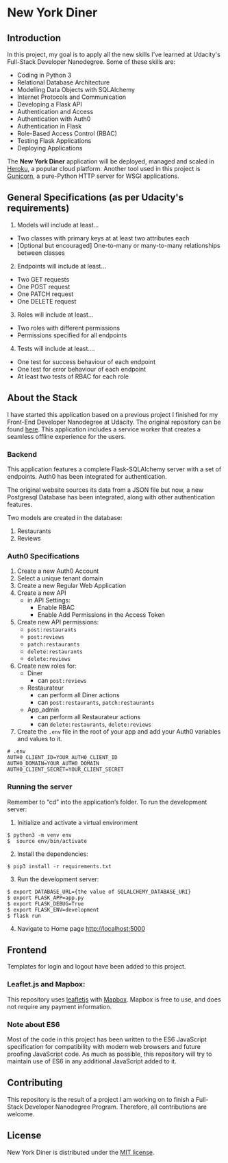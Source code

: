 # New York Diner

## Introduction

In this project, my goal is to apply all the new skills I've learned at
Udacity's Full-Stack Developer Nanodegree. Some of these skills are:

* Coding in Python 3
* Relational Database Architecture
* Modelling Data Objects with SQLAlchemy
* Internet Protocols and Communication
* Developing a Flask API
* Authentication and Access
* Authentication with Auth0
* Authentication in Flask
* Role-Based Access Control (RBAC)
* Testing Flask Applications
* Deploying Applications


The **New York Diner** application will be deployed, managed and scaled in
[Heroku](https://www.heroku.com/platform), a popular cloud platform. Another
tool used in this project is [Gunicorn](https://gunicorn.org/), a pure-Python
HTTP server for WSGI applications.

## General Specifications (as per Udacity's requirements)

1. Models will include at least…
* Two classes with primary keys at at least two attributes each
* [Optional but encouraged] One-to-many or many-to-many relationships
between classes

2. Endpoints will include at least…
* Two GET requests
* One POST request
* One PATCH request
* One DELETE request

3. Roles will include at least…
* Two roles with different permissions
* Permissions specified for all endpoints

4. Tests will include at least….
* One test for success behaviour of each endpoint
* One test for error behaviour of each endpoint
* At least two tests of RBAC for each role


## About the Stack

I have started this application based on a previous project I finished for my
Front-End Developer Nanodegree at Udacity. The original repository can be found
[here](https://github.com/albagon/restaurant-reviews). This application includes
a service worker that creates a seamless offline experience for the users.

### Backend

This application features a complete Flask-SQLAlchemy server with a set of
endpoints. Auth0 has been integrated for authentication.

The original website sources its data from a JSON file but now, a new Postgresql
Database has been integrated, along with other authentication features.

Two models are created in the database:
1. Restaurants
2. Reviews

### Auth0 Specifications

1. Create a new Auth0 Account
2. Select a unique tenant domain
3. Create a new Regular Web Application
4. Create a new API
    - in API Settings:
        - Enable RBAC
        - Enable Add Permissions in the Access Token
5. Create new API permissions:
    - `post:restaurants`
    - `post:reviews`
    - `patch:restaurants`
    - `delete:restaurants`
    - `delete:reviews`
6. Create new roles for:
    - Diner
        - can `post:reviews`
    - Restaurateur
        - can perform all Diner actions
        - can `post:restaurants`, `patch:restaurants`
    - App_admin
        - can perform all Restaurateur actions
        - can `delete:restaurants`, `delete:reviews`
7. Create the `.env` file in the root of your app and add your Auth0 variables and values to it.
```
# .env
AUTH0_CLIENT_ID=YOUR_AUTH0_CLIENT_ID
AUTH0_DOMAIN=YOUR_AUTH0_DOMAIN
AUTH0_CLIENT_SECRET=YOUR_CLIENT_SECRET
```

### Running the server

Remember to “cd” into the application’s folder. To run the development server:

1. Initialize and activate a virtual environment 
```
$ python3 -m venv env
$  source env/bin/activate
```
2. Install the dependencies:
```
$ pip3 install -r requirements.txt
```
3. Run the development server:
```
$ export DATABASE_URL={the value of SQLALCHEMY_DATABASE_URI}
$ export FLASK_APP=app.py
$ export FLASK_DEBUG=True
$ export FLASK_ENV=development
$ flask run
```
4. Navigate to Home page [http://localhost:5000](http://localhost:5000)

## Frontend

Templates for login and logout have been added to this project.

### Leaflet.js and Mapbox:

This repository uses [leafletjs](https://leafletjs.com/) with [Mapbox](https://www.mapbox.com/).
Mapbox is free to use, and does not require any payment information.

### Note about ES6

Most of the code in this project has been written to the ES6 JavaScript specification for compatibility with modern web browsers and future proofing JavaScript code. As much as possible, this repository will try to maintain use of ES6 in any additional JavaScript added to it.

## Contributing

This repository is the result of a project I am working on to finish a Full-Stack Developer Nanodegree Program. Therefore, all contributions are welcome.

## License

New York Diner is distributed under the [MIT license](LICENSE).
